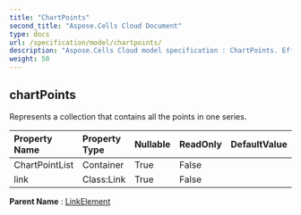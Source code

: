 ```yaml
---
title: "ChartPoints"
second_title: "Aspose.Cells Cloud Document"
type: docs
url: /specification/model/chartpoints/
description: "Aspose.Cells Cloud model specification : ChartPoints. Effortlessly handle Excel and other spreadsheet documents with features like opening, generating, editing, splitting, merging, comparing, and converting."
weight: 50
---
```


## **chartPoints**

Represents a collection that contains all the points in one series. 

| Property Name | Property Type | Nullable |  ReadOnly | DefaultValue | Description | 
| :- | :- | :- |:- |  :- | :- |
| ChartPointList | Container | True |  False |  |  |  
| link | Class:Link | True |  False |  |  |  

**Parent Name** : [LinkElement](linkelement)

